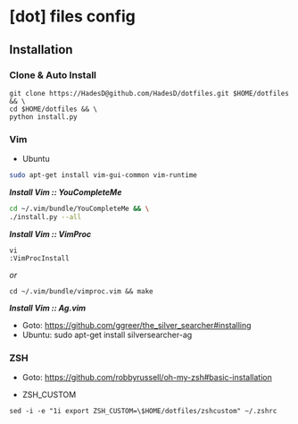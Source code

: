 # [dot] files config

## Installation

### Clone & Auto Install

```
git clone https://HadesD@github.com/HadesD/dotfiles.git $HOME/dotfiles && \
cd $HOME/dotfiles && \
python install.py
```

### Vim

- Ubuntu

```bash
sudo apt-get install vim-gui-common vim-runtime
```

_**Install Vim :: YouCompleteMe**_
```bash
cd ~/.vim/bundle/YouCompleteMe && \
./install.py --all
```

_**Install Vim :: VimProc**_
```
vi
:VimProcInstall
```
_or_
```
cd ~/.vim/bundle/vimproc.vim && make
```

_**Install Vim :: Ag.vim**_

- Goto: https://github.com/ggreer/the_silver_searcher#installing
- Ubuntu: sudo apt-get install silversearcher-ag

### ZSH

- Goto: https://github.com/robbyrussell/oh-my-zsh#basic-installation

- ZSH_CUSTOM

```
sed -i -e "1i export ZSH_CUSTOM=\$HOME/dotfiles/zshcustom" ~/.zshrc
```
